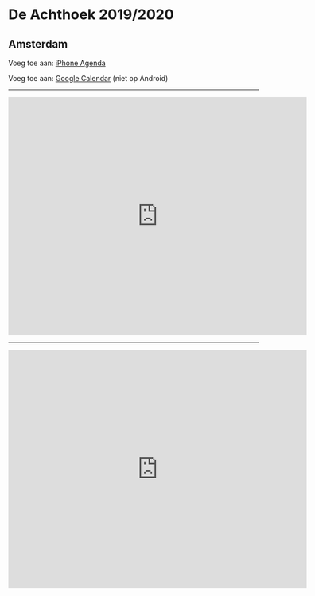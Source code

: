 # De Achthoek 2019/2020 
## Amsterdam

Voeg toe aan: <a href="webcal://kaiminglee.github.io/schoolkalender/achthoek20192020_nl.ics">iPhone Agenda</a>

Voeg toe aan: <a href="https://calendar.google.com/calendar?cid=bnN0M3YxNm1xcnVxYjZoNTE1N2I0cHVsbzhAZ3JvdXAuY2FsZW5kYXIuZ29vZ2xlLmNvbQ">Google Calendar</a> (niet op Android)


---

<iframe src="https://calendar.google.com/calendar/embed?src=teemjo4gdont94jfu5a4nk9n0q5i9n4l%40import.calendar.google.com&ctz=Europe%2FAmsterdam" style="border: 0" width="600" height="480" frameborder="0" scrolling="no"></iframe>

---

<iframe src="https://calendar.google.com/calendar/embed?height=480&amp;wkst=2&amp;bgcolor=%23ffffff&amp;ctz=Europe%2FAmsterdam&amp;src=dGVlbWpvNGdkb250OTRqZnU1YTRuazluMHE1aTluNGxAaW1wb3J0LmNhbGVuZGFyLmdvb2dsZS5jb20&amp;color=%23D6AE00&amp;title=De%20Achthoek%202019%2F2020&amp;showPrint=0&amp;showCalendars=0&amp;showTz=0&amp;showTabs=1&amp;hl=nl&amp;mode=MONTH" style="border-width:0" width="600" height="480" frameborder="0" scrolling="no"></iframe>

